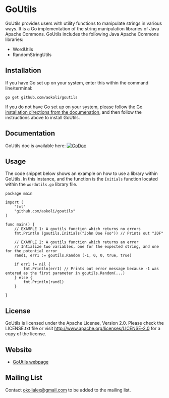 GoUtils
===========

GoUtils provides users with utility functions to manipulate strings in various ways. It is a Go implementation of the 
string manipulation libraries of Java Apache Commons. GoUtils includes the following Java Apache Commons libraries:
* WordUtils	
* RandomStringUtils  

## Installation
If you have Go set up on your system, enter this within the command line/terminal:

	go get github.com/aokoli/goutils
    
If you do not have Go set up on your system, please follow the [Go installation directions from the documenation](http://golang.org/doc/install), and then follow the instructions above to install GoUtils.


## Documentation 
GoUtils doc is available here: [![GoDoc](https://godoc.org/github.com/aokoli/GoUtils/goutils?status.png)](https://godoc.org/github.com/aokoli/GoUtils/goutils)


## Usage
The code snippet below shows an example on how to use a library within GoUtils. In this instance, and the function is the `Initials` function located within the `wordutils.go` library file.

    package main
    
    import (
        "fmt"
    	"github.com/aokoli/goutils"
    )
    
    func main() {
    	// EXAMPLE 1: A goutils function which returns no errors
        fmt.Println (goutils.Initials("John Doe Foo")) // Prints out "JDF"

        // EXAMPLE 2: A goutils function which returns an error
        // Intialize two variables, one for the expected string, and one for the potential error
        rand1, err1 := goutils.Random (-1, 0, 0, true, true)  

        if err1 != nil { 
			fmt.Println(err1) // Prints out error message because -1 was entered as the first parameter in goutils.Random(...)
		} else {
			fmt.Println(rand1) 
		}

    }


## License
GoUtils is licensed under the Apache License, Version 2.0. Please check the LICENSE.txt file or visit http://www.apache.org/licenses/LICENSE-2.0 for a copy of the license. 

## Website
* [GoUtils webpage](#)

## Mailing List
Contact [okolialex@gmail.com](mailto:okolialex@mail.com) to be added to the mailing list.

